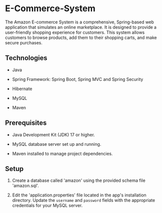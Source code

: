# E-Commerce-System

The Amazon E-commerce System is a comprehensive, Spring-based web application that simulates an online marketplace. It is designed to provide a user-friendly shopping experience for customers. This system allows customers to browse products, add them to their shopping carts, and make secure purchases.

## Technologies

- Java

- Spring Framework: Spring Boot, Spring MVC and Spring Security

- Hibernate

- MySQL

- Maven

## Prerequisites

 - Java Development Kit (JDK) 17 or higher.
 
 - MySQL database server set up and running.
 
 - Maven installed to manage project dependencies.

## Setup

1. Create a database called 'amazon' using the provided schema file 'amazon.sql'.

2. Edit the 'application.properties' file located in the app's installation directory. Update the `username` and `password` fields with the appropriate credentials for your MySQL server.
